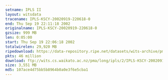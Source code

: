 ```yaml
---
setname: IPLS II
layout: witsdata
tracename: IPLS-KSCY-20020919-220618-0
end: Thu Sep 19 22:11:18 2002
originalname: IPLS-KSCY-20020919-220618-0
gzsize: 999 MB
len: 0:05:00
start: Thu Sep 19 22:06:18 2002
totalwirelen: 29,920 MB
ripedownload: https://data-repository.ripe.net/datasets/wits-archive/pma/long/ipls/2/IPLS-KSCY-20020919-220618-0.gz
pkts: 46 million
download: ftp://wits.cs.waikato.ac.nz/pma/long/ipls/2/IPLS-KSCY-20020919-220618-0.gz
size: 3,551 MB
md5: 107ace4d75bb5b8964b0a0e3f6e5cba1
---
```

